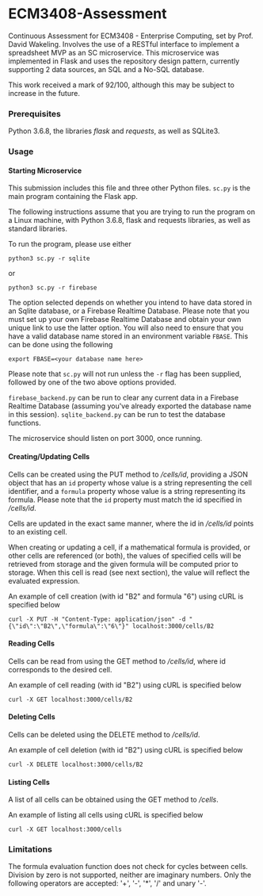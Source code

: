 # ECM3408-Assessment
Continuous Assessment for ECM3408 - Enterprise Computing, set by Prof. David Wakeling. Involves the use of a RESTful interface to implement a spreadsheet MVP as an SC microservice. This microservice was implemented in Flask and uses the repository design pattern, currently supporting 2 data sources, an SQL and a No-SQL database.

This work received a mark of 92/100, although this may be subject to increase in the future.

### Prerequisites

Python 3.6.8, the libraries *flask* and *requests*, as well as SQLite3.

### Usage

#### Starting Microservice

This submission includes this file and three other Python files. `sc.py` is the main program containing the Flask app.

The following instructions assume that you are trying to run the program on a Linux machine, with Python 3.6.8, flask and requests libraries, as well as standard libraries.

To run the program, please use either

```
python3 sc.py -r sqlite
```

or

```
python3 sc.py -r firebase
```

The option selected depends on whether you intend to have data stored in an Sqlite database, or a Firebase Realtime Database. Please note that you must set up your own Firebase Realtime Database and obtain your own unique link to use the latter option. You will also need to ensure that you have a valid database name stored in an environment variable `FBASE`. This can be done using the following

```
export FBASE=<your database name here>
```

Please note that `sc.py` will not run unless the `-r` flag has been supplied, followed by one of the two above options provided.

`firebase_backend.py` can be run to clear any current data in a Firebase Realtime Database (assuming you've already exported the database name in this session). `sqlite_backend.py` can be run to test the database functions.

The microservice should listen on port 3000, once running.

#### Creating/Updating Cells

Cells can be created using the PUT method to */cells/id*, providing a JSON object that has an `id` property whose value is a string representing the cell identifier, and a `formula` property whose value is a string representing its formula. Please note that the `id` property must match the id specified in */cells/id*.

Cells are updated in the exact same manner, where the id in */cells/id* points to an existing cell.

When creating or updating a cell, if a mathematical formula is provided, or other cells are referenced (or both), the values of specified cells will be retrieved from storage and the given formula will be computed prior to storage. When this cell is read (see next section), the value will reflect the evaluated expression.

An example of cell creation (with id "B2" and formula "6") using cURL is specified below
```
curl -X PUT -H "Content-Type: application/json" -d "{\"id\":\"B2\",\"formula\":\"6\"}" localhost:3000/cells/B2
```

#### Reading Cells

Cells can be read from using the GET method to */cells/id*, where id corresponds to the desired cell.

An example of cell reading (with id "B2") using cURL is specified below
```
curl -X GET localhost:3000/cells/B2
```

#### Deleting Cells

Cells can be deleted using the DELETE method to */cells/id*.

An example of cell deletion (with id "B2") using cURL is specified below
```
curl -X DELETE localhost:3000/cells/B2
```

#### Listing Cells

A list of all cells can be obtained using the GET method to */cells*.

An example of listing all cells using cURL is specified below
```
curl -X GET localhost:3000/cells
```

### Limitations

The formula evaluation function does not check for cycles between cells. Division by zero is not supported, neither are imaginary numbers. Only the following operators are accepted: '+', '-', '*', '/' and unary '-'.
